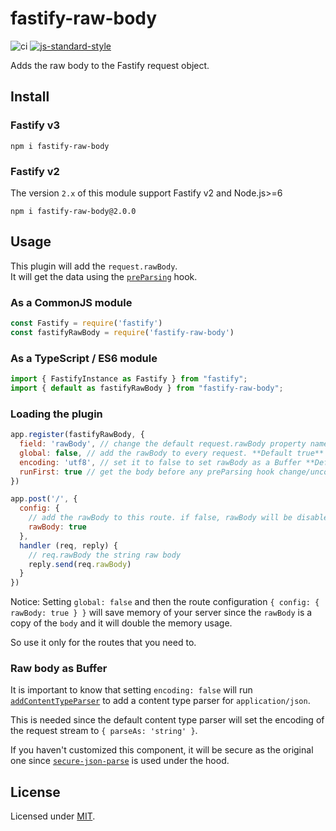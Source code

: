 # fastify-raw-body

![ci](https://github.com/Eomm/fastify-raw-body/workflows/ci/badge.svg)
[![js-standard-style](https://img.shields.io/badge/code%20style-standard-brightgreen.svg?style=flat)](http://standardjs.com/)

Adds the raw body to the Fastify request object.

## Install

### Fastify v3

```
npm i fastify-raw-body
```

### Fastify v2

The version `2.x` of this module support Fastify v2 and Node.js>=6

```
npm i fastify-raw-body@2.0.0
```

## Usage

This plugin will add the `request.rawBody`.  
It will get the data using the [`preParsing`](https://github.com/fastify/fastify/blob/master/docs/Hooks.md#preparsing) hook.

### As a CommonJS module

```js
const Fastify = require('fastify')
const fastifyRawBody = require('fastify-raw-body')
```

### As a TypeScript / ES6 module

```js
import { FastifyInstance as Fastify } from "fastify";
import { default as fastifyRawBody } from "fastify-raw-body";
```

### Loading the plugin

```js
app.register(fastifyRawBody, {
  field: 'rawBody', // change the default request.rawBody property name
  global: false, // add the rawBody to every request. **Default true**
  encoding: 'utf8', // set it to false to set rawBody as a Buffer **Default utf8**
  runFirst: true // get the body before any preParsing hook change/uncompress it. **Default false**
})

app.post('/', {
  config: {
    // add the rawBody to this route. if false, rawBody will be disabled when global is true
    rawBody: true
  },
  handler (req, reply) {
    // req.rawBody the string raw body
    reply.send(req.rawBody)
  }
})
```

Notice: Setting `global: false` and then the route configuration `{ config: { rawBody: true } }` will
save memory of your server since the `rawBody` is a copy of the `body` and it will double the memory usage.

So use it only for the routes that you need to.

### Raw body as Buffer

It is important to know that setting `encoding: false` will run [`addContentTypeParser`](https://www.fastify.io/docs/master/ContentTypeParser/) to add a content type parser for `application/json`.

This is needed since the default content type parser will set the encoding of the request stream to `{ parseAs: 'string' }`.

If you haven't customized this component, it will be secure as the original one since [`secure-json-parse`](https://www.npmjs.com/package/secure-json-parse) is used under the hood.

## License

Licensed under [MIT](./LICENSE).
